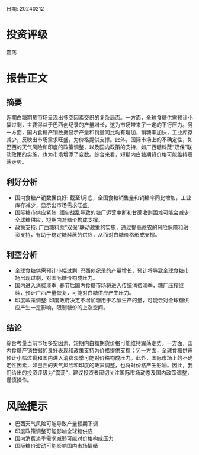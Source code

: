 
日期: 20240212

# 投资评级

震荡

# 报告正文

## 摘要

近期白糖期货市场呈现出多空因素交织的复杂局面。一方面，全球食糖供需预计小幅过剩，主要得益于巴西创纪录的产量增长，这为市场带来了一定的下行压力。另一方面，国内食糖产销数据显示产量和销量同比均有增加，销糖率加快，工业库存减少，反映出市场需求旺盛，为价格提供支撑。此外，国际市场上的不确定性，如巴西的天气风险和印度的政策调整，以及国内政策的支持，如广西糖料蔗“双保”联动政策的实施，也为市场增添了变数。综合来看，短期内白糖期货价格可能维持震荡走势。

## 利好分析

* 国内食糖产销数据良好: 截至1月底，全国食糖销售量和销糖率同比增加，工业库存减少，显示出市场需求旺盛。
* 国际糖市供应紧张: 缅甸战乱导致的糖厂运营中断和甘蔗收割困难可能会减少全球糖供应，短期内对糖价构成支撑。
* 政策支持: 广西糖料蔗“双保”联动政策的实施，通过提高蔗农的风险保障和融资支持，有助于稳定糖料蔗的供应，从而对白糖价格形成支撑。

## 利空分析

* 全球食糖供需预计小幅过剩: 巴西创纪录的产量增长，预计将导致全球食糖市场出现过剩，对国际糖价构成压力。
* 国内进入消费淡季: 春节后国内食糖市场将进入传统消费淡季，糖厂压榨继续，预计广西产量恢复，可能对白糖供应产生压力。
* 印度政策调整: 印度政府决定不增加糖用于乙醇生产的量，可能会对全球糖供应产生一定影响，限制糖价的上涨空间。

## 结论

综合考量当前市场多空因素，短期内白糖期货价格可能维持震荡走势。一方面，国内食糖产销数据的良好表现和政策支持为价格提供支撑；另一方面，全球食糖供需预计小幅过剩和国内进入消费淡季可能对价格构成压力。此外，国际市场上的不确定性因素，如巴西的天气风险和印度的政策调整，也将对价格产生影响。因此，我们给出的投资评级为“震荡”，建议投资者密切关注国际市场动态及国内政策调整，谨慎操作。

# 风险提示

* 巴西天气风险可能导致产量预期下调
* 印度政策调整可能影响全球糖供应
* 国内消费淡季需求减弱可能对价格构成压力
* 国际糖价波动可能影响国内市场情绪
